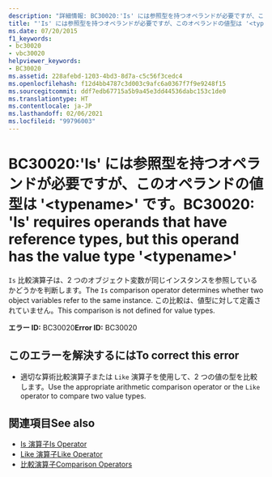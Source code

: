 ```yaml
---
description: "詳細情報: BC30020:'Is' には参照型を持つオペランドが必要ですが、このオペランドの値型は '<typename>' です"
title: "'Is' には参照型を持つオペランドが必要ですが、このオペランドの値型は '<typename>' です。"
ms.date: 07/20/2015
f1_keywords:
- bc30020
- vbc30020
helpviewer_keywords:
- BC30020
ms.assetid: 228afebd-1203-4bd3-8d7a-c5c56f3cedc4
ms.openlocfilehash: f12d4bb4787c3d003c9afc6a0367f7f9e9248f15
ms.sourcegitcommit: ddf7edb67715a5b9a45e3dd44536dabc153c1de0
ms.translationtype: HT
ms.contentlocale: ja-JP
ms.lasthandoff: 02/06/2021
ms.locfileid: "99796003"
---
```

# <a name="bc30020-is-requires-operands-that-have-reference-types-but-this-operand-has-the-value-type-typename"></a><span data-ttu-id="f616c-103">BC30020:'Is' には参照型を持つオペランドが必要ですが、このオペランドの値型は '\<typename>' です。</span><span class="sxs-lookup"><span data-stu-id="f616c-103">BC30020: 'Is' requires operands that have reference types, but this operand has the value type '\<typename>'</span></span>

<span data-ttu-id="f616c-104">`Is` 比較演算子は、2 つのオブジェクト変数が同じインスタンスを参照しているかどうかを判断します。</span><span class="sxs-lookup"><span data-stu-id="f616c-104">The `Is` comparison operator determines whether two object variables refer to the same instance.</span></span> <span data-ttu-id="f616c-105">この比較は、値型に対して定義されていません。</span><span class="sxs-lookup"><span data-stu-id="f616c-105">This comparison is not defined for value types.</span></span>

 <span data-ttu-id="f616c-106">**エラー ID:** BC30020</span><span class="sxs-lookup"><span data-stu-id="f616c-106">**Error ID:** BC30020</span></span>

## <a name="to-correct-this-error"></a><span data-ttu-id="f616c-107">このエラーを解決するには</span><span class="sxs-lookup"><span data-stu-id="f616c-107">To correct this error</span></span>

- <span data-ttu-id="f616c-108">適切な算術比較演算子または `Like` 演算子を使用して、2 つの値の型を比較します。</span><span class="sxs-lookup"><span data-stu-id="f616c-108">Use the appropriate arithmetic comparison operator or the `Like` operator to compare two value types.</span></span>

## <a name="see-also"></a><span data-ttu-id="f616c-109">関連項目</span><span class="sxs-lookup"><span data-stu-id="f616c-109">See also</span></span>

- [<span data-ttu-id="f616c-110">Is 演算子</span><span class="sxs-lookup"><span data-stu-id="f616c-110">Is Operator</span></span>](../operators/is-operator.md)
- [<span data-ttu-id="f616c-111">Like 演算子</span><span class="sxs-lookup"><span data-stu-id="f616c-111">Like Operator</span></span>](../operators/like-operator.md)
- [<span data-ttu-id="f616c-112">比較演算子</span><span class="sxs-lookup"><span data-stu-id="f616c-112">Comparison Operators</span></span>](../operators/comparison-operators.md)
